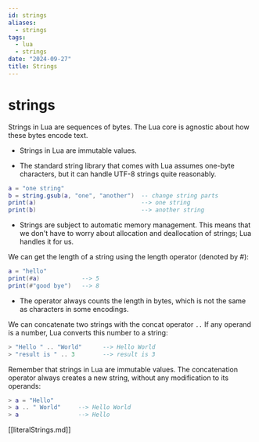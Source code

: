 ```yaml
---
id: strings
aliases:
  - strings
tags:
  - lua
  - strings
date: "2024-09-27"
title: Strings
---
```


# strings

Strings in Lua are sequences of bytes. The Lua core is agnostic about how these
bytes encode text.

- Strings in Lua are immutable values.

- The standard string library that comes with Lua assumes one-byte characters,
  but it can handle UTF-8 strings quite reasonably.

```lua
a = "one string"
b = string.gsub(a, "one", "another")  -- change string parts
print(a)                              --> one string
print(b)                              --> another string
 ```

 - Strings are subject to automatic memory management. This means that we don't
   have to worry about allocation and deallocation of strings; Lua handles it
   for us.

We can get the length of a string using the length operator (denoted by #):

```lua
a = "hello"
print(#a)            --> 5
print(#"good bye")   --> 8
```

- The operator always counts the length in bytes, which is not the same as
  characters in some encodings.

We can concatenate two strings with the concat operator `..` If any operand is a
number, Lua converts this number to a string:

```lua
> "Hello " .. "World"      --> Hello World
> "result is " .. 3        --> result is 3
```

Remember that strings in Lua are immutable values. The concatenation operator
always creates a new string, without any modification to its operands:

```lua
> a = "Hello"
> a .. " World"     --> Hello World
> a                 --> Hello
```

[[literalStrings.md]]
